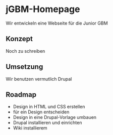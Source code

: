 # jGBM-Homepage
Wir entwickeln eine Webseite für die Junior GBM

## Konzept
Noch zu schreiben

## Umsetzung
Wir benutzen vermutlich Drupal

## Roadmap
- Design in HTML und CSS erstellen
 - für ein Design entscheiden
- Design in eine Drupal-Vorlage umbauen
- Drupal installieren und einrichten
 - Wiki installierem

